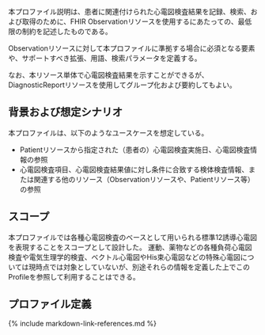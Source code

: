 本プロファイル説明は、患者に関連付けられた心電図検査結果を記録、検索、および取得のために、FHIR Observationリソースを使用するにあたっての、最低限の制約を記述したものである。

Observationリソースに対して本プロファイルに準拠する場合に必須となる要素や、サポートすべき拡張、用語、検索パラメータを定義する。

なお、本リソース単体で心電図検査結果を示すことができるが、DiagnosticReportリソースを使用してグループ化および要約してもよい。

## 背景および想定シナリオ

本プロファイルは、以下のようなユースケースを想定している。

 - Patientリソースから指定された（患者の）心電図検査実施日、心電図検査情報の参照
 - 心電図検査項目、心電図検査結果値に対し条件に合致する検体検査情報、または関連する他のリソース（Observationリソースや、Patientリソース等）の参照

## スコープ

 本プロファイルでは各種心電図検査のベースとして用いられる標準12誘導心電図を表現することをスコープとして設計した。
 運動、薬物などの各種負荷心電図検査や電気生理学的検査、ベクトル心電図やHis束心電図などの特殊心電図については現時点では対象としていないが、別途それらの情報を定義した上でこのProfileを参照して利用することはできる。

## プロファイル定義

{% include markdown-link-references.md %}